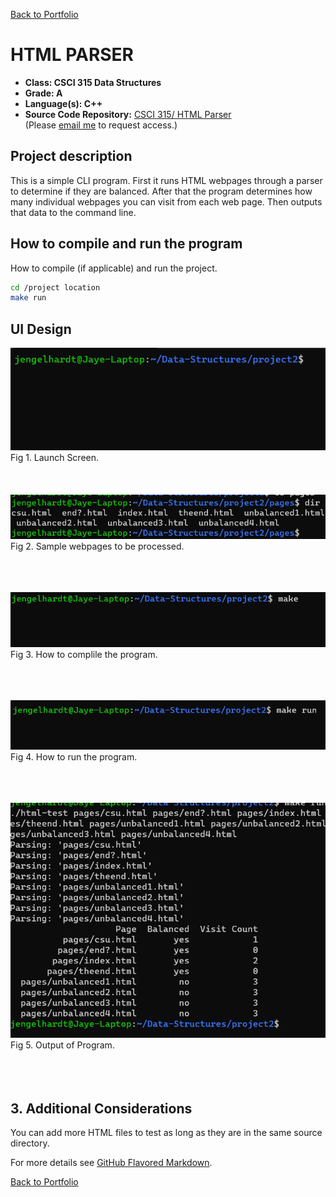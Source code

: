 [Back to Portfolio](./)

HTML PARSER
===============

-   **Class: CSCI 315 Data Structures**
-   **Grade: A**
-   **Language(s): C++** 
-   **Source Code Repository:** [CSCI 315/ HTML Parser](https://github.com/Packerfan81/Data-Structures.git)  
    (Please [email me](mailto:jeengelhardt@csustudent.net?subject=GitHub%20Access) to request access.)

## Project description

 This is a simple CLI program.  First it runs HTML webpages through a parser to determine if they are balanced.  After that the program determines how many individual webpages you can visit from each web page.  Then outputs that data to the command line.


## How to compile and run the program

How to compile (if applicable) and run the project.

```bash
cd /project location
make run
```

## UI Design


![screenshot](images/OpeningScreen.png)  
Fig 1. Launch Screen.
<br> <br />
<br> <br />
![screenshot](images/Webpages.png)  
Fig 2. Sample webpages to be processed.
<br> <br />
<br> <br />


![screenshot](images/Build.png)  
Fig 3. How to complile the program.
<br> <br />
<br> <br />


![screenshot](images/Run.png)  
Fig 4. How to run the program.
<br> <br />
<br> <br />

![screenshot](images/Output.png)  
Fig 5. Output of Program.
<br> <br />
<br> <br />
## 3. Additional Considerations

You can add more HTML files to test as long as they are in the same source directory.

For more details see [GitHub Flavored Markdown](https://guides.github.com/features/mastering-markdown/).

[Back to Portfolio](./)
